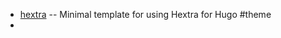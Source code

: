 - [hextra](https://github.com/imfing/hextra-starter-template) -- Minimal template for using Hextra for Hugo #theme
-